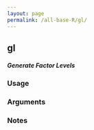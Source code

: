 ```yaml
---
layout: page
permalink: /all-base-R/gl/
---
```


## __gl__

#### _Generate Factor Levels_

### Usage

### Arguments

### Notes
